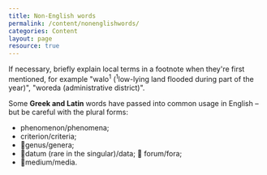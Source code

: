 ```yaml
---
title: Non-English words
permalink: /content/nonenglishwords/
categories: Content
layout: page
resource: true
---
```


If necessary, briefly explain local terms in a footnote when they're first mentioned, for example "walo<sup>1</sup> (<sup>1</sup>low-lying land flooded during part of the year)", "woreda (administrative district)".

Some __Greek and Latin__ words have passed into common usage in English – but be careful with the plural forms:

* phenomenon/phenomena;
* criterion/criteria;
* 􏰃genus/genera;
* 􏰃datum (rare in the singular)/data; 􏰃 forum/fora;
* 􏰃medium/media.